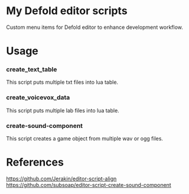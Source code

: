 # My Defold editor scripts
 Custom menu items for Defold editor to enhance development workflow.  
# Usage
 ### create_text_table  
 This script puts multiple txt files into lua table.
 ### create_voicevox_data  
 This script puts multiple lab files into lua table.
 ### create-sound-component  
 This script creates a game object from multiple wav or ogg files.
# References
 https://github.com/Jerakin/editor-script-align  
 https://github.com/subsoap/editor-script-create-sound-component  